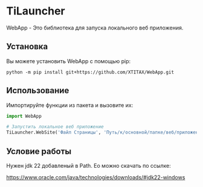 # TiLauncher

WebApp - Это библиотека для запуска локального веб приложения.

## Установка

Вы можете установить WebApp с помощью pip:

```bath
python -m pip install git+https://github.com/XTITAX/WebApp.git
```

## Использование

Импортируйте функции из пакета и вызовите их:

```python
import WebApp

# Запустить локальное веб приложение
TiLauncher.WebSite('Файл Страницы', 'Путь/к/основной/папке/веб/приложения')
```

## Условие работы

Нужен jdk 22 добавленый в Path. Ео можно скачать по ссылке:

https://www.oracle.com/java/technologies/downloads/#jdk22-windows
